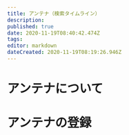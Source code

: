 ```yaml
---
title: アンテナ（検索タイムライン）
description: 
published: true
date: 2020-11-19T08:40:42.474Z
tags: 
editor: markdown
dateCreated: 2020-11-19T08:19:26.946Z
---
```


# アンテナについて

# アンテナの登録